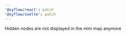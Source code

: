 ```yaml
---
'@xyflow/react': patch
'@xyflow/svelte': patch
---
```


Hidden nodes are not displayed in the mini map anymore
